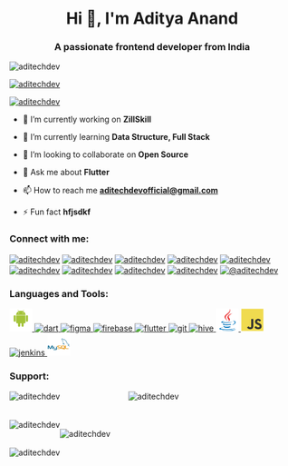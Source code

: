 <h1 align="center">Hi 👋, I'm Aditya Anand</h1>
<h3 align="center">A passionate frontend developer from India</h3>

<p align="left"> <img src="https://komarev.com/ghpvc/?username=aditechdev&label=Profile%20views&color=0e75b6&style=flat" alt="aditechdev" /> </p>

<p align="left"> <a href="https://github.com/ryo-ma/github-profile-trophy"><img src="https://github-profile-trophy.vercel.app/?username=aditechdev" alt="aditechdev" /></a> </p>

<p align="left"> <a href="https://twitter.com/aditechdev" target="blank"><img src="https://img.shields.io/twitter/follow/aditechdev?logo=twitter&style=for-the-badge" alt="aditechdev" /></a> </p>

- 🔭 I’m currently working on **ZillSkill**

- 🌱 I’m currently learning **Data Structure, Full Stack**

- 👯 I’m looking to collaborate on **Open Source**

- 💬 Ask me about **Flutter**

- 📫 How to reach me **aditechdevofficial@gmail.com**

- ⚡ Fun fact **hfjsdkf**

<h3 align="left">Connect with me:</h3>
<p align="left">
<a href="https://twitter.com/aditechdev" target="blank"><img align="center" src="https://raw.githubusercontent.com/rahuldkjain/github-profile-readme-generator/master/src/images/icons/Social/twitter.svg" alt="aditechdev" height="30" width="40" /></a>
<a href="https://linkedin.com/in/aditechdev" target="blank"><img align="center" src="https://raw.githubusercontent.com/rahuldkjain/github-profile-readme-generator/master/src/images/icons/Social/linked-in-alt.svg" alt="aditechdev" height="30" width="40" /></a>
<a href="https://stackoverflow.com/users/9574948/aditya-anand" target="blank"><img align="center" src="https://raw.githubusercontent.com/rahuldkjain/github-profile-readme-generator/master/src/images/icons/Social/stack-overflow.svg" alt="aditechdev" height="30" width="40" /></a>
<a href="https://instagram.com/aditechdev" target="blank"><img align="center" src="https://raw.githubusercontent.com/rahuldkjain/github-profile-readme-generator/master/src/images/icons/Social/instagram.svg" alt="aditechdev" height="30" width="40" /></a>
<a href="https://medium.com/@aditechdev" target="blank"><img align="center" src="https://raw.githubusercontent.com/rahuldkjain/github-profile-readme-generator/master/src/images/icons/Social/medium.svg" alt="aditechdev" height="30" width="40" /></a>
<a href="https://www.codechef.com/users/aditechdev" target="blank"><img align="center" src="https://cdn.jsdelivr.net/npm/simple-icons@3.1.0/icons/codechef.svg" alt="aditechdev" height="30" width="40" /></a>
<a href="https://www.hackerrank.com/aditechdev" target="blank"><img align="center" src="https://raw.githubusercontent.com/rahuldkjain/github-profile-readme-generator/master/src/images/icons/Social/hackerrank.svg" alt="aditechdev" height="30" width="40" /></a>
<a href="https://codeforces.com/profile/aditechdev" target="blank"><img align="center" src="https://raw.githubusercontent.com/rahuldkjain/github-profile-readme-generator/master/src/images/icons/Social/codeforces.svg" alt="aditechdev" height="30" width="40" /></a>
<a href="https://www.leetcode.com/aditechdev" target="blank"><img align="center" src="https://raw.githubusercontent.com/rahuldkjain/github-profile-readme-generator/master/src/images/icons/Social/leet-code.svg" alt="aditechdev" height="30" width="40" /></a>
<a href="https://www.hackerearth.com/@aditechdev" target="blank"><img align="center" src="https://raw.githubusercontent.com/rahuldkjain/github-profile-readme-generator/master/src/images/icons/Social/hackerearth.svg" alt="@aditechdev" height="30" width="40" /></a>
</p>

<h3 align="left">Languages and Tools:</h3>
<p align="left"> <a href="https://developer.android.com" target="_blank" rel="noreferrer"> <img src="https://raw.githubusercontent.com/devicons/devicon/master/icons/android/android-original-wordmark.svg" alt="android" width="40" height="40"/> </a> <a href="https://dart.dev" target="_blank" rel="noreferrer"> <img src="https://www.vectorlogo.zone/logos/dartlang/dartlang-icon.svg" alt="dart" width="40" height="40"/> </a> <a href="https://www.figma.com/" target="_blank" rel="noreferrer"> <img src="https://www.vectorlogo.zone/logos/figma/figma-icon.svg" alt="figma" width="40" height="40"/> </a> <a href="https://firebase.google.com/" target="_blank" rel="noreferrer"> <img src="https://www.vectorlogo.zone/logos/firebase/firebase-icon.svg" alt="firebase" width="40" height="40"/> </a> <a href="https://flutter.dev" target="_blank" rel="noreferrer"> <img src="https://www.vectorlogo.zone/logos/flutterio/flutterio-icon.svg" alt="flutter" width="40" height="40"/> </a> <a href="https://git-scm.com/" target="_blank" rel="noreferrer"> <img src="https://www.vectorlogo.zone/logos/git-scm/git-scm-icon.svg" alt="git" width="40" height="40"/> </a> <a href="https://hive.apache.org/" target="_blank" rel="noreferrer"> <img src="https://www.vectorlogo.zone/logos/apache_hive/apache_hive-icon.svg" alt="hive" width="40" height="40"/> </a> <a href="https://www.java.com" target="_blank" rel="noreferrer"> <img src="https://raw.githubusercontent.com/devicons/devicon/master/icons/java/java-original.svg" alt="java" width="40" height="40"/> </a> <a href="https://developer.mozilla.org/en-US/docs/Web/JavaScript" target="_blank" rel="noreferrer"> <img src="https://raw.githubusercontent.com/devicons/devicon/master/icons/javascript/javascript-original.svg" alt="javascript" width="40" height="40"/> </a> <a href="https://www.jenkins.io" target="_blank" rel="noreferrer"> <img src="https://www.vectorlogo.zone/logos/jenkins/jenkins-icon.svg" alt="jenkins" width="40" height="40"/> </a> <a href="https://www.mysql.com/" target="_blank" rel="noreferrer"> <img src="https://raw.githubusercontent.com/devicons/devicon/master/icons/mysql/mysql-original-wordmark.svg" alt="mysql" width="40" height="40"/> </a> </p>

<h3 align="left">Support:</h3>
<p><a href="https://www.buymeacoffee.com/aditechdev"> <img align="left" src="https://cdn.buymeacoffee.com/buttons/v2/default-yellow.png" height="50" width="210" alt="aditechdev" /></a><a href="https://ko-fi.com/aditechdev"> <img align="left" src="https://cdn.ko-fi.com/cdn/kofi3.png?v=3" height="50" width="210" alt="aditechdev" /></a></p><br><br>

<p><img align="left" src="https://github-readme-stats.vercel.app/api/top-langs?username=aditechdev&show_icons=true&locale=en&layout=compact" alt="aditechdev" /></p>

<p>&nbsp;<img align="center" src="https://github-readme-stats.vercel.app/api?username=aditechdev&show_icons=true&locale=en" alt="aditechdev" /></p>

<p><img align="center" src="https://github-readme-streak-stats.herokuapp.com/?user=aditechdev&" alt="aditechdev" /></p>
